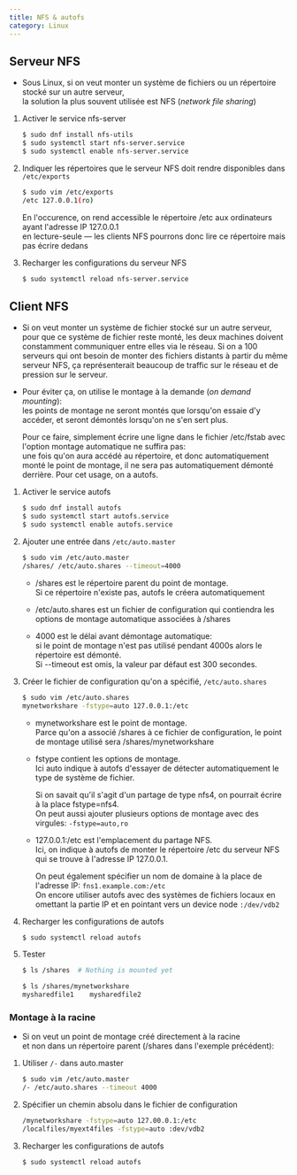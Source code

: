 ```yaml
---
title: NFS & autofs
category: Linux
---
```


## Serveur NFS

* Sous Linux, si on veut monter un système de fichiers ou un répertoire stocké sur un autre serveur,  
  la solution la plus souvent utilisée est NFS (*network file sharing*)

1. Activer le service nfs-server

    ``` bash
    $ sudo dnf install nfs-utils
    $ sudo systemctl start nfs-server.service
    $ sudo systemctl enable nfs-server.service
    ```

2. Indiquer les répertoires que le serveur NFS doit rendre disponibles dans `/etc/exports`

    ``` bash
    $ sudo vim /etc/exports
    /etc 127.0.0.1(ro)
    ```

    En l'occurence, on rend accessible le répertoire /etc aux ordinateurs ayant l'adresse IP 127.0.0.1  
    en lecture-seule — les clients NFS pourrons donc lire ce répertoire mais pas écrire dedans

3. Recharger les configurations du serveur NFS

    ``` bash
    $ sudo systemctl reload nfs-server.service
    ```

## Client NFS

* Si on veut monter un système de fichier stocké sur un autre serveur, pour que ce système de fichier reste monté, les deux machines doivent constamment communiquer entre elles via le réseau. Si on a 100 serveurs qui ont besoin de monter des fichiers distants à partir du même serveur NFS, ça représenterait beaucoup de traffic sur le réseau et de pression sur le serveur.

* Pour éviter ça, on utilise le montage à la demande (*on demand mounting*):  
  les points de montage ne seront montés que lorsqu'on essaie d'y accéder, et seront démontés lorsqu'on ne s'en sert plus.

  Pour ce faire, simplement écrire une ligne dans le fichier /etc/fstab avec l'option montage automatique ne suffira pas:  
  une fois qu'on aura accédé au répertoire, et donc automatiquement monté le point de montage, il ne sera pas automatiquement démonté derrière. Pour cet usage, on a autofs.

1. Activer le service autofs

    ``` bash
    $ sudo dnf install autofs
    $ sudo systemctl start autofs.service
    $ sudo systemctl enable autofs.service
    ```

2. Ajouter une entrée dans `/etc/auto.master`

    ``` bash
    $ sudo vim /etc/auto.master
    /shares/ /etc/auto.shares --timeout=4000
    ```

    - /shares est le répertoire parent du point de montage.  
      Si ce répertoire n'existe pas, autofs le créera automatiquement

    - /etc/auto.shares est un fichier de configuration qui contiendra les options de montage automatique associées à /shares

    - 4000 est le délai avant démontage automatique:  
      si le point de montage n'est pas utilisé pendant 4000s alors le répertoire est démonté.  
      Si --timeout est omis, la valeur par défaut est 300 secondes.

3. Créer le fichier de configuration qu'on a spécifié, `/etc/auto.shares`

    ``` bash
    $ sudo vim /etc/auto.shares
    mynetworkshare -fstype=auto 127.0.0.1:/etc
    ```

    - mynetworkshare est le point de montage.  
      Parce qu'on a associé /shares à ce fichier de configuration, le point de montage utilisé sera /shares/mynetworkshare

    - fstype contient les options de montage.  
      Ici auto indique à autofs d'essayer de détecter automatiquement le type de système de fichier.

      Si on savait qu'il s'agit d'un partage de type nfs4, on pourrait écrire à la place fstype=nfs4.  
      On peut aussi ajouter plusieurs options de montage avec des virgules: `-fstype=auto,ro`

    - 127.0.0.1:/etc est l'emplacement du partage NFS.  
      Ici, on indique à autofs de monter le répertoire /etc du serveur NFS qui se trouve à l'adresse IP 127.0.0.1.

      On peut également spécifier un nom de domaine à la place de l'adresse IP: `fns1.example.com:/etc`  
      On encore utiliser autofs avec des systèmes de fichiers locaux en omettant la partie IP et en pointant vers un device node `:/dev/vdb2`

3. Recharger les configurations de autofs

    ``` bash
    $ sudo systemctl reload autofs
    ```

4. Tester

    ``` bash
    $ ls /shares  # Nothing is mounted yet

    $ ls /shares/mynetworkshare
    mysharedfile1    mysharedfile2
    ```

### Montage à la racine

* Si on veut un point de montage créé directement à la racine  
  et non dans un répertoire parent (/shares dans l'exemple précédent):

1. Utiliser `/-` dans auto.master

    ``` bash
    $ sudo vim /etc/auto.master
    /- /etc/auto.shares --timeout 4000
    ```

2. Spécifier un chemin absolu dans le fichier de configuration

    ``` bash
    /mynetworkshare -fstype=auto 127.00.0.1:/etc
    /localfiles/myext4files -fstype=auto :dev/vdb2
    ```

3. Recharger les configurations de autofs

    ``` bash
    $ sudo systemctl reload autofs
    ```
